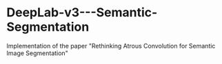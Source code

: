 # DeepLab-v3---Semantic-Segmentation
Implementation of the paper "Rethinking Atrous Convolution for Semantic Image Segmentation"
